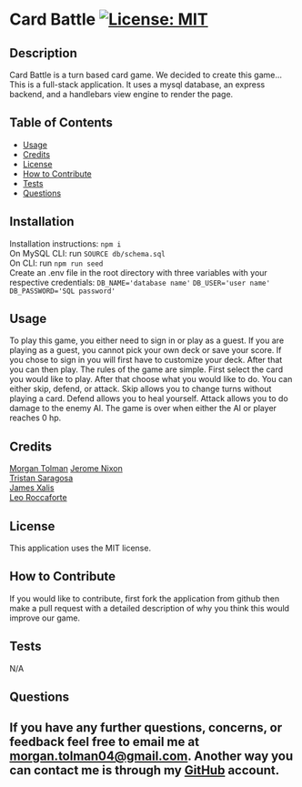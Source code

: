 # Card Battle [![License: MIT](https://img.shields.io/badge/License-MIT-yellow.svg)](https://opensource.org/licenses/MIT)

## Description

Card Battle is a turn based card game.  We decided to create this game...  This is a full-stack application.  It uses a mysql database, an express backend, and a handlebars view engine to render the page.

## Table of Contents 

- [Usage](#Usage)
- [Credits](#Credits)
- [License](#License)
- [How to Contribute](#How-to-Contribute)
- [Tests](#Tests)
- [Questions](#Questions)

## Installation

Installation instructions: `npm i`   
On MySQL CLI: run `SOURCE db/schema.sql`  
On CLI: run `npm run seed`  
Create an .env file in the root directory with three variables with your respective credentials: `DB_NAME='database name'` `DB_USER='user name'` `DB_PASSWORD='SQL password'`  

## Usage

To play this game, you either need to sign in or play as a guest.  If you are playing as a guest, you cannot pick your own deck or save your score.  If you chose to sign in you will first have to customize your deck.  After that you can then play.  The rules of the game are simple.  First select the card you would like to play.  After that choose what you would like to do.  You can either skip, defend, or attack.  Skip allows you to change turns without playing a card.  Defend allows you to heal yourself.  Attack allows you to do damage to the enemy AI.  The game is over when either the AI or player reaches 0 hp.

## Credits

[Morgan Tolman](https://github.com/unheardof77)
[Jerome Nixon](https://github.com/jeromemn)  
[Tristan Saragosa](https://github.com/trufl)  
[James Xalis](https://github.com/jamesxalis)  
[Leo Roccaforte](https://github.com/leorocca40)  


## License

This application uses the MIT license.

## How to Contribute

If you would like to contribute, first fork the application from github then make a pull request with a detailed description of why you think this would improve our game.

## Tests

N/A

## Questions

If you have any further questions, concerns, or feedback feel free to email me at morgan.tolman04@gmail.com.  Another way you can contact me is through my [GitHub](https://github.com/unheardof77) account. 
---